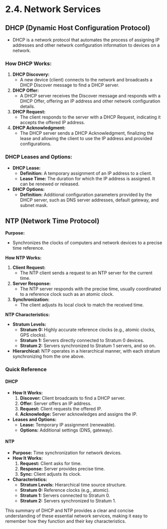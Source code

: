 # 2.4. Network Services

## DHCP (Dynamic Host Configuration Protocol)

- DHCP is a network protocol that automates the process of assigning IP addresses and other network configuration information to devices on a network.

### **How DHCP Works:**

1. **DHCP Discovery:**
   - A new device (client) connects to the network and broadcasts a DHCP Discover message to find a DHCP server.
2. **DHCP Offer:**
   - A DHCP server receives the Discover message and responds with a DHCP Offer, offering an IP address and other network configuration details.
3. **DHCP Request:**
   - The client responds to the server with a DHCP Request, indicating it accepts the offered IP address.
4. **DHCP Acknowledgment:**
   - The DHCP server sends a DHCP Acknowledgment, finalizing the lease and allowing the client to use the IP address and provided configurations.

### **DHCP Leases and Options:**

- **DHCP Lease:**
  - **Definition:** A temporary assignment of an IP address to a client.
  - **Lease Time:** The duration for which the IP address is assigned. It can be renewed or released.
- **DHCP Options:**
  - **Definition:** Additional configuration parameters provided by the DHCP server, such as DNS server addresses, default gateway, and subnet mask.

## NTP (Network Time Protocol)

**Purpose:**

- Synchronizes the clocks of computers and network devices to a precise time reference.

**How NTP Works:**

1. **Client Request:**
   - The NTP client sends a request to an NTP server for the current time.
2. **Server Response:**
   - The NTP server responds with the precise time, usually coordinated to a reference clock such as an atomic clock.
3. **Synchronization:**
   - The client adjusts its local clock to match the received time.

**NTP Characteristics:**

- **Stratum Levels:**
  - **Stratum 0:** Highly accurate reference clocks (e.g., atomic clocks, GPS clocks).
  - **Stratum 1:** Servers directly connected to Stratum 0 devices.
  - **Stratum 2:** Servers synchronized to Stratum 1 servers, and so on.
- **Hierarchical:** NTP operates in a hierarchical manner, with each stratum synchronizing from the one above.

### Quick Reference

#### DHCP

- **How It Works:**
  1. **Discover:** Client broadcasts to find a DHCP server.
  2. **Offer:** Server offers an IP address.
  3. **Request:** Client requests the offered IP.
  4. **Acknowledge:** Server acknowledges and assigns the IP.
- **Leases and Options:**
  - **Lease:** Temporary IP assignment (renewable).
  - **Options:** Additional settings (DNS, gateway).

#### NTP

- **Purpose:** Time synchronization for network devices.
- **How It Works:**
  1. **Request:** Client asks for time.
  2. **Response:** Server provides precise time.
  3. **Sync:** Client adjusts its clock.
- **Characteristics:**
  - **Stratum Levels:** Hierarchical time source structure.
  - **Stratum 0:** Reference clocks (e.g., atomic).
  - **Stratum 1:** Servers connected to Stratum 0.
  - **Stratum 2:** Servers synchronized to Stratum 1.

This summary of DHCP and NTP provides a clear and concise understanding of these essential network services, making it easy to remember how they function and their key characteristics.
